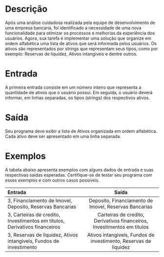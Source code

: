 # Descrição
Após uma análise cuidadosa realizada pela equipe de desenvolvimento de uma empresa bancaria, foi identificado a necessidade de uma nova funcionalidade para otimizar os processos e melhorias da experiência dos usuários. Agora, sua tarefa é implementar uma solução que organize em ordem alfabética uma lista de ativos que será informada pelos usuários. Os ativos são representados por strings que representam seus tipos, como por exemplo: Reservas de liquidez, Ativos intangiveis e dentre outros.

# Entrada
A primeira entrada consiste em um número inteiro que representa a  quantidade de ativos que o usuário possui. Em seguida, o usuário deverá  informar, em linhas separadas, os tipos (strings) dos respectivos ativos.

# Saída
Seu programa deve exibir a lista de Ativos organizada em ordem alfabética. Cada ativo deve ser apresentado em uma linha separada.

# Exemplos
A tabela abaixo apresenta exemplos com alguns dados de entrada e suas respectivas saídas esperadas. Certifique-se de testar seu programa com esses exemplos e com outros casos possíveis.

| Entrada |  Saída  |
|:-----|:--------:|
| 3, Financiamento de Imovel, Deposito, Reservas Bancarias   | Deposito, Financiamento de Imovel, Reservas Bancarias |
| 3, Carteiras de credito, Investimentos em titulos, Derivativos financeiros   |  Carteiras de credito, Derivativos financeiros, Investimentos em titulos  |
| 3, Reservas de liquidez, Ativos intangiveis, Fundos de investimento   | Ativos intangiveis, Fundos de investimento, Reservas de liquidez |